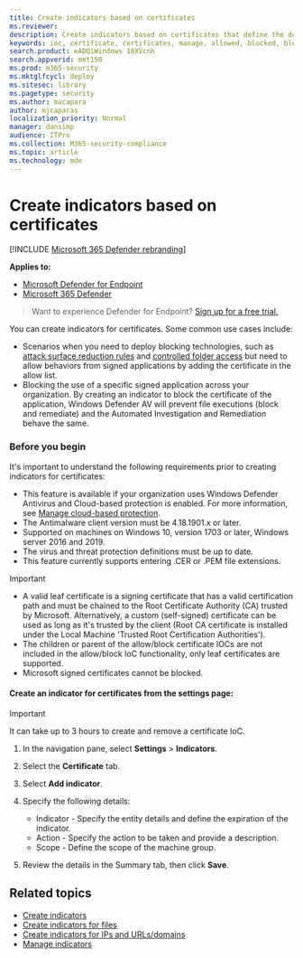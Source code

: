 ```yaml
---
title: Create indicators based on certificates
ms.reviewer: 
description: Create indicators based on certificates that define the detection, prevention, and exclusion of entities.
keywords: ioc, certificate, certificates, manage, allowed, blocked, block, clean, malicious, file hash, ip address, urls, domain
search.product: eADQiWindows 10XVcnh
search.appverid: met150
ms.prod: m365-security
ms.mktglfcycl: deploy
ms.sitesec: library
ms.pagetype: security
ms.author: macapara
author: mjcaparas
localization_priority: Normal
manager: dansimp
audience: ITPro
ms.collection: M365-security-compliance
ms.topic: article
ms.technology: mde
---
```


# Create indicators based on certificates

[!INCLUDE [Microsoft 365 Defender rebranding](../../includes/microsoft-defender.md)]


**Applies to:**
- [Microsoft Defender for Endpoint](https://go.microsoft.com/fwlink/p/?linkid=2154037)
- [Microsoft 365 Defender](https://go.microsoft.com/fwlink/?linkid=2118804)


>Want to experience Defender for Endpoint? [Sign up for a free trial.](https://www.microsoft.com/en-us/WindowsForBusiness/windows-atp?ocid=docs-wdatp-automationexclusionlist-abovefoldlink)

You can create indicators for certificates. Some common use cases include:

- Scenarios when you need to deploy blocking technologies, such as [attack surface reduction rules](attack-surface-reduction.md) and [controlled folder access](controlled-folders.md) but need to allow behaviors from signed applications by adding the certificate in the allow list.
- Blocking the use of a specific signed application across your organization. By creating an indicator to block the certificate of the application, Windows Defender AV will prevent file executions (block and remediate) and the Automated Investigation and Remediation behave the same.


### Before you begin

It's important to understand the following requirements prior to creating indicators for certificates:

- This feature is available if your organization uses Windows Defender Antivirus and Cloud-based protection is enabled. For more information, see [Manage cloud-based protection](/windows/security/threat-protection/microsoft-defender-antivirus/deploy-manage-report-microsoft-defender-antivirus).
- The Antimalware client version must be  4.18.1901.x or later.
- Supported on machines on Windows 10, version 1703 or later, Windows server 2016 and 2019.
- The virus and threat protection definitions must be up to date.
- This feature currently supports entering .CER or .PEM file extensions.

>[!IMPORTANT]
> - A valid leaf certificate is a signing certificate that has a valid certification path and must be chained to the Root Certificate Authority (CA) trusted by Microsoft.  Alternatively, a custom (self-signed) certificate can be used as long as it's trusted by the client (Root CA certificate is installed under the Local Machine 'Trusted Root Certification Authorities').
>- The children or parent of the allow/block certificate IOCs are not included in the allow/block IoC functionality, only leaf certificates are supported.
>- Microsoft signed certificates cannot be blocked.

#### Create an indicator for certificates from the settings page:

>[!IMPORTANT]
> It can take up to 3 hours to create and remove a certificate IoC.

1. In the navigation pane, select **Settings** > **Indicators**.  

2. Select the **Certificate** tab.

3. Select **Add indicator**.

4. Specify the following details:
   - Indicator - Specify the entity details and define the expiration of the indicator.
   - Action - Specify the action to be taken and provide a description.
   - Scope - Define the scope of the machine group.

5. Review the details in the Summary tab, then click **Save**.

## Related topics
- [Create indicators](manage-indicators.md)
- [Create indicators for files](indicator-file.md)
- [Create indicators for IPs and URLs/domains](indicator-ip-domain.md)
- [Manage indicators](indicator-manage.md)
